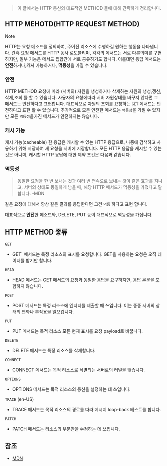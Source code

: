 > 이 글에서는 HTTP 통신의 대표적인 METHOD 들에 대해 간략하게 정리합니다.

## HTTP MEHOTD(HTTP REQUEST METHOD)

>[!NOTE]
HTTP는 요청 메소드를 정의하여, 주어진 리소스에 수행하길 원하는 행동을 나타냅니다. 간혹 요청 메서드를 HTTP 동사 로도불리며, 각각의 메서드는 서로 다른의미를 구현하지만, 일부 기능은 메서드 집합간에 서로 공유하기도 합니다. 이를테면 응답 메서드는 **안전**하거나,**캐시** 가능하거나, **멱등성**을 가질 수 있습니다.

### 안전

HTTP METHOD 요청에 따라 (서버의) 자원을 생성하거나 삭제하는 자원의 생성,갱신,삭제,조회 를 할 수 있습니다. 사용자의 요청에따라 서버 자원상태를 바꾸지 않다면 그 메서드는 안전하다고 표현합니다. 대표적으로 자원의 조회를 요청하는 `GET` 메서드는 안전하다고 표현 할 수 있습니다. 추가적으로 모든 안전한 메서드는 `멱등성`을 가질 수 있지만 모든 `멱등성`을가진 메서드가 안전하지는 않습니다.

### 캐시 가능

캐시 가능(cacheable) 한 응답은 캐시할 수 있는 HTTP 응답으로, 나중에 검색하고 사용하기 위해 저장하여 새 요청을 서버에 저장합니다. 모든 HTTP 응답을 캐시할 수 있는 것은 아니며, 캐시할 HTTP 응답에 대한 제약 조건은 다음과 같습니다.

### 멱등성

> 동일한 요청을 한 번 보내는 것과 여러 번 연속으로 보내는 것이 같은 효과를 지니고, 서버의 상태도 동일하게 남을 때, 해당 HTTP 메서드가 멱등성을 가졌다고 말합니다. -MDN

같은 요청에 대해서 항상 같은 결과를 응답한다면 그건 `멱등` 하다고 표현 합니다.

대표적으로 **안전**한 메소드와, DELETE, PUT 등이 대표적으로 멱등성을 가집니다.


## HTTP METHOD 종류

`GET`   
- GET` 메서드는 특정 리소스의 표시를 요청합니다. GET을 사용하는 요청은 오직 데이터를 받기만 합니다.

`HEAD`
- HEAD 메서드는 GET 메서드의 요청과 동일한 응답을 요구하지만, 응답 본문을 포함하지 않습니다.

`POST`
- POST 메서드는 특정 리소스에 엔티티를 제출할 때 쓰입니다. 이는 종종 서버의 상태의 변화나 부작용을 일으킵니다.

`PUT`
- PUT 메서드는 목적 리소스 모든 현재 표시를 요청 payload로 바꿉니다.

`DELETE`
- DELETE 메서드는 특정 리소스를 삭제합니다.

`CONNECT`
- CONNECT 메서드는 목적 리소스로 식별되는 서버로의 터널을 맺습니다.

`OPTIONS`
- OPTIONS 메서드는 목적 리소스의 통신을 설정하는 데 쓰입니다.

`TRACE` (en-US)   
- TRACE 메서드는 목적 리소스의 경로를 따라 메시지 loop-back 테스트를 합니다.

`PATCH`
- PATCH 메서드는 리소스의 부분만을 수정하는 데 쓰입니다.


## 참조 
- [MDN](https://developer.mozilla.org/en-US/docs/Web/HTTP/Methods)

